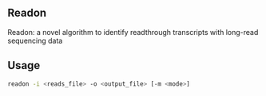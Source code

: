 ## Readon

Readon: a novel algorithm to identify readthrough transcripts with long-read sequencing data

## Usage

```sh
readon -i <reads_file> -o <output_file> [-m <mode>]
```

